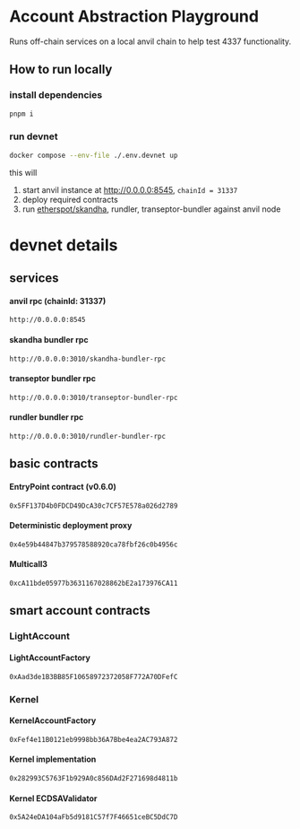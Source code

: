 # Account Abstraction Playground

Runs off-chain services on a local anvil chain to help test 4337 functionality.

## How to run locally

### install dependencies
```sh
pnpm i
```

### run devnet
```sh
docker compose --env-file ./.env.devnet up
```

this will
1. start anvil instance at http://0.0.0.0:8545, `chainId = 31337`
2. deploy required contracts
3. run [etherspot/skandha](https://github.com/etherspot/skandha), rundler, transeptor-bundler against anvil node



# devnet details

## services
#### anvil rpc (chainId: 31337)
`http://0.0.0.0:8545`

#### skandha bundler rpc
`http://0.0.0.0:3010/skandha-bundler-rpc`

#### transeptor bundler rpc
`http://0.0.0.0:3010/transeptor-bundler-rpc`

#### rundler bundler rpc
`http://0.0.0.0:3010/rundler-bundler-rpc`


## basic contracts

#### EntryPoint contract (v0.6.0)
`0x5FF137D4b0FDCD49DcA30c7CF57E578a026d2789`

#### Deterministic deployment proxy
`0x4e59b44847b379578588920ca78fbf26c0b4956c`

#### Multicall3
`0xcA11bde05977b3631167028862bE2a173976CA11`

## smart account contracts

### LightAccount
#### LightAccountFactory
`0xAad3de1B3BB85F10658972372058F772A70DFefC`

### Kernel
#### KernelAccountFactory
`0xFef4e11B0121eb9998bb36A7Bbe4ea2AC793A872`

#### Kernel implementation
`0x282993C5763F1b929A0c856DAd2F271698d4811b`

#### Kernel ECDSAValidator
`0x5A24eDA104aFb5d9181C57f7F46651ceBC5DdC7D`

